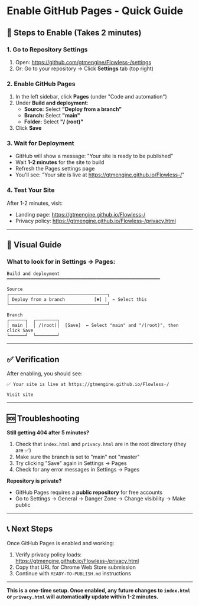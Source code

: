 # Enable GitHub Pages - Quick Guide

## 🚀 Steps to Enable (Takes 2 minutes)

### 1. Go to Repository Settings
1. Open: https://github.com/gtmengine/Flowless-/settings
2. Or: Go to your repository → Click **Settings** tab (top right)

### 2. Enable GitHub Pages
1. In the left sidebar, click **Pages** (under "Code and automation")
2. Under **Build and deployment**:
   - **Source:** Select **"Deploy from a branch"**
   - **Branch:** Select **"main"** 
   - **Folder:** Select **"/ (root)"**
3. Click **Save**

### 3. Wait for Deployment
- GitHub will show a message: "Your site is ready to be published"
- Wait **1-2 minutes** for the site to build
- Refresh the Pages settings page
- You'll see: "Your site is live at https://gtmengine.github.io/Flowless-/"

### 4. Test Your Site
After 1-2 minutes, visit:
- Landing page: https://gtmengine.github.io/Flowless-/
- Privacy policy: https://gtmengine.github.io/Flowless-/privacy.html

---

## 📸 Visual Guide

### What to look for in Settings → Pages:

```
Build and deployment
━━━━━━━━━━━━━━━━━━━━━━━━━━━━━━━━━━━━━━━━━━━━━━━━━━━━━━━━━━

Source
┌─────────────────────────────────────┐
│ Deploy from a branch           [▼] │  ← Select this
└─────────────────────────────────────┘

Branch
┌──────┐  ┌────────┐  
│ main │  │ /(root)│  [Save]  ← Select "main" and "/(root)", then click Save
└──────┘  └────────┘
```

---

## ✅ Verification

After enabling, you should see:

```
✅ Your site is live at https://gtmengine.github.io/Flowless-/

Visit site
```

---

## 🆘 Troubleshooting

**Still getting 404 after 5 minutes?**
1. Check that `index.html` and `privacy.html` are in the root directory (they are ✅)
2. Make sure the branch is set to "main" not "master"
3. Try clicking "Save" again in Settings → Pages
4. Check for any error messages in Settings → Pages

**Repository is private?**
- GitHub Pages requires a **public repository** for free accounts
- Go to Settings → General → Danger Zone → Change visibility → Make public

---

## 📞 Next Steps

Once GitHub Pages is enabled and working:
1. Verify privacy policy loads: https://gtmengine.github.io/Flowless-/privacy.html
2. Copy that URL for Chrome Web Store submission
3. Continue with `READY-TO-PUBLISH.md` instructions

---

**This is a one-time setup. Once enabled, any future changes to `index.html` or `privacy.html` will automatically update within 1-2 minutes.**
